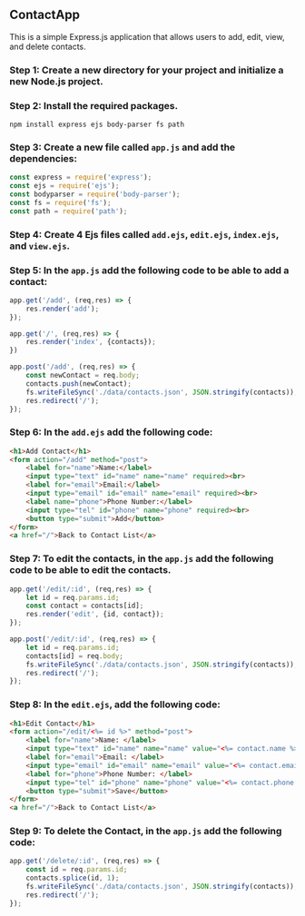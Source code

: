  ## ContactApp

This is a simple Express.js application that allows users to add, edit, view, and delete contacts.

### Step 1: Create a new directory for your project and initialize a new Node.js project.

### Step 2: Install the required packages.

```
npm install express ejs body-parser fs path
```

### Step 3: Create a new file called `app.js` and add the dependencies:

```javascript
const express = require('express');
const ejs = require('ejs');
const bodyparser = require('body-parser');
const fs = require('fs');
const path = require('path');
```

### Step 4: Create 4 Ejs files called `add.ejs`, `edit.ejs`, `index.ejs`, and `view.ejs`.


### Step 5: In the `app.js` add the following code to be able to add a contact:

```javascript
app.get('/add', (req,res) => {
    res.render('add');
});

app.get('/', (req,res) => {
    res.render('index', {contacts});
})

app.post('/add', (req,res) => {
    const newContact = req.body;
    contacts.push(newContact);
    fs.writeFileSync('./data/contacts.json', JSON.stringify(contacts));
    res.redirect('/');
});
```

### Step 6: In the `add.ejs` add the following code:

```html
<h1>Add Contact</h1>
<form action="/add" method="post">
    <label for="name">Name:</label>
    <input type="text" id="name" name="name" required><br>
    <label for="email">Email:</label>
    <input type="email" id="email" name="email" required><br>
    <label name="phone">Phone Number:</label>
    <input type="tel" id="phone" name="phone" required><br>
    <button type="submit">Add</button>
</form>
<a href="/">Back to Contact List</a>
```

### Step 7: To edit the contacts, in the `app.js` add the following code to be able to edit the contacts.

```javascript
app.get('/edit/:id', (req,res) => {
    let id = req.params.id;
    const contact = contacts[id];
    res.render('edit', {id, contact});
});

app.post('/edit/:id', (req,res) => {
    let id = req.params.id;
    contacts[id] = req.body;
    fs.writeFileSync('./data/contacts.json', JSON.stringify(contacts));
    res.redirect('/');
});
```
### Step 8: In the `edit.ejs`, add the following code:

```html
<h1>Edit Contact</h1>
<form action="/edit/<%= id %>" method="post">
    <label for="name">Name: </label>
    <input type="text" id="name" name="name" value="<%= contact.name %>" required><br>
    <label for="email">Email: </label>
    <input type="email" id="email" name="email" value="<%= contact.email %>" required><br>
    <label for="phone">Phone Number: </label>
    <input type="tel" id="phone" name="phone" value="<%= contact.phone %>" required><br>
    <button type="submit">Save</button>
</form>
<a href="/">Back to Contact List</a>
```
### Step 9: To delete the Contact, in the `app.js` add the following code:

```javascript
app.get('/delete/:id', (req,res) => {
    const id = req.params.id;
    contacts.splice(id, 1);
    fs.writeFileSync('./data/contacts.json', JSON.stringify(contacts));
    res.redirect('/');
});
```
